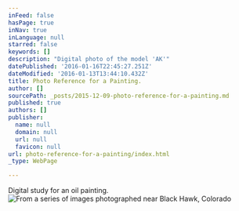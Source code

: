 ```yaml
---
inFeed: false
hasPage: true
inNav: true
inLanguage: null
starred: false
keywords: []
description: "Digital photo of the model 'AK'"
datePublished: '2016-01-16T22:45:27.251Z'
dateModified: '2016-01-13T13:44:10.432Z'
title: Photo Reference for a Painting.
author: []
sourcePath: _posts/2015-12-09-photo-reference-for-a-painting.md
published: true
authors: []
publisher:
  name: null
  domain: null
  url: null
  favicon: null
url: photo-reference-for-a-painting/index.html
_type: WebPage

---
```

Digital study for an oil painting.
![From a series of images photographed near Black Hawk, Colorado](https://s3-us-west-2.amazonaws.com/the-grid-img/p/5051f94954c59428bca61e14b486be2611713d86.jpg)